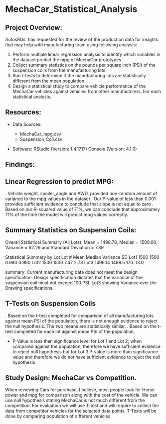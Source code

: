 # MechaCar_Statistical_Analysis

## Project Overview:

AutosRUs' has requested for the review of the production data for insights that may help with manufacturing team using following analysis:

1. Perform multiple linear regression analysis to identify which variables in the dataset predict the mpg of MechaCar prototypes '
2. Collect summary statistics on the pounds per square inch (PSI) of the suspension coils from the manufacturing lots.
3. Run t-tests to determine if the manufacturing lots are statistically different from the mean population
4. Design a statistical study to compare vehicle performance of the MechaCar vehicles against vehicles from other manufacturers. For each statistical analysis.

## Resources:
- Data Sources:
    - MechaCar_mpg.csv
    - Suspension_Coil.csv
    
- Software: RStudio (Version: 1.4.1717)
            Console (Version: 4.1.0)
            
## Findings:

## Linear Regression to predict MPG:
  . Vehicle weight, spoiler_angle and AWD, provided non-random amount of variance to the mpg values in the dataset
  . Our P-value of less than 0.001 provides sufficient evidence to conclude that slope is not equal to zero
  . Based on our R-squared value of 71%, we can conclude that approximately 71% of the time the model will predict mpg values correctly.
  
## Summary Statistics on Suspension Coils:

Overall Statistical Summary (All Lots):
Mean = 1498.78, Median = 1500.00, Variance = 62.29 and Standard Deviation = 7.89

Statistical Summary by Lot
Lot #     Mean      Median    Variance    SD
Lot1      1500      1500      0.980       0.990
Lot2      1500      1500      7.47        2.73
Lot3      1496.14   1498.5    170.        13.0

summary: Current manufacturing data does not meet the design specification.
          Design specification dictates that the variance of the suspension coil must not exceed 100 PSI.
            Lot3 showing Variance over the Drawing specifications.

## T-Tests on Suspension Coils

. Based on the t-test completed for comparison of all manufacturing lots against mean PSI of the population, there is not enough evidence to reject the null hypothesis.
The two means are statistically similar.
. Based on the t-test completed for each lot against mean PSI of the population,
  - P-Value is less than significance level for Lot 1 and Lot 2; when compared against the population, therefore we have sufficient evidence to reject null hypothesis but for Lot 3 P-value is more than significance value and therefore we do not have sufficient evidence to reject the null hypothesis
  
## Study Design: MechaCar vs Competition.

When reviewing Cars for purchase, I believe, most people look for Horse power and mpg for comparison along with the cost of the vehicle. We can use null hypothesis stating MechaCar is not much different from the competition.
For evaluation we will use T-test and will require to collect the data from competitor vehicles for the selected data points. T-Tests will be done by comparing population of different vehicles.
